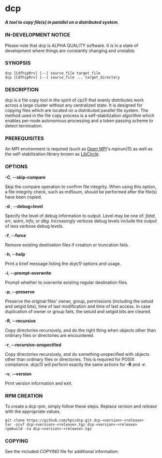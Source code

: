 # dcp
##### A tool to copy file(s) in parallel on a distributed system.

### IN-DEVELOPMENT NOTICE
Please note that dcp is ALPHA QUALITY software. It is in a state of development where things are constantly changing and unstable.

### SYNOPSIS
```
dcp [CdfhipRrv] [--] source_file target_file
dcp [CdfhipRrv] [--] source_file ... target_directory
```

### DESCRIPTION
dcp is a file copy tool in the spirit of *cp(1)* that evenly distributes work across a large cluster without any centralized state. It is designed for copying files which are located on a distributed parallel file system. The method used in the file copy process is a self-stabilization algorithm which enables per-node autonomous processing and a token passing scheme to detect termination.

### PREREQUISITES
An MPI environment is required (such as [Open MPI](http://www.open-mpi.org/)'s *mpirun(1)*) as well as the self-stabilization library known as [LibCircle](https://github.com/hpc/libcircle).

### OPTIONS
**-C**, **--skip-compare**

Skip the compare operation to confirm file integrity. When using this option, a file integrity check, such as md5sum, should be performed after the file(s) have been copied.

**-d <level>**, **--debug=level**

Specify the level of debug information to output. Level may be one of: *fatal*, *err*, *warn*, *info*, or *dbg*. Increasingly verbose debug levels include the output of less verbose debug levels.

**-f**, **--force**

Remove existing destination files if creation or truncation fails.

**-h**, **--help**

Print a brief message listing the *dcp(1)* options and usage.

**-i**, **--prompt-overwrite**

Prompt whether to overwrite existing regular destination files.

**-p**, **--preserve**

Preserve the original files' owner, group, permissions (including the setuid and setgid bits), time of last  modification and time of last access. In case duplication of owner or group fails, the setuid and setgid bits are cleared.

**-R**, **--recursive**

Copy directories recursively, and do the right thing when objects other than ordinary files or directories are encountered.

**-r**, **--recursive-unspecified**

Copy directories recursively, and do something unspecified with objects other than ordinary files or directories. This is required for POSIX compliance. *dcp(1)* will perform exactly the same actions for **-R** and **-r**.

**-v**, **--version**

Print version information and exit.

### RPM CREATION
To create a dcp rpm, simply follow these steps. Replace *version* and
*release* with the appropriate values.

```
git clone https://github.com/hpc/dcp.git dcp-<version>-<release>
tar -zcvf dcp-<version>-<release>.tgz dcp-<version>-<release>
rpmbuild -ta dcp-<version>-<release>.tgz
```

### COPYING
See the included *COPYING* file for additional information. 
